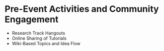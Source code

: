 # Pre-Event Activities and Community Engagement

* Research Track Hangouts
* Online Sharing of Tutorials 
* Wiki-Based Topics and Idea Flow
